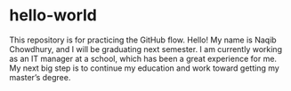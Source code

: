 # hello-world
This repository is for practicing the GitHub flow.
Hello! My name is Naqib Chowdhury, and I will be graduating next semester. I am currently working as an IT manager at a school, which has been a great experience for me. My next big step is to continue my education and work toward getting my master’s degree.
